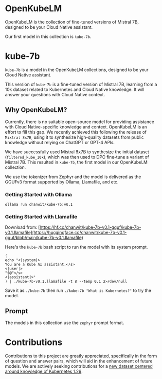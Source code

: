 # OpenKubeLM

OpenKubeLM is the collection of fine-tuned versions of Mistral 7B, designed to be your Cloud Native assistant.

Our first model in this collection is `kube-7b`.

# kube-7b

`kube-7b` is a model in the OpenKubeLM collections, designed to be your Cloud Native assistant.

This version of `kube-7b` is a fine-tuned version of Mistral 7B, learning from a 10k dataset related to Kubernetes and Cloud Native knowledge. It will answer your questions with Cloud Native context.

## Why OpenKubeLM?

Currently, there is no suitable open-source model for providing assistance with Cloud Native-specific knowledge and context. OpenKubeLM is an effort to fill this gap. We recently achieved this following the release of `Mixtral 8x7B`, using it to synthesize high-quality datasets from public knowledge without relying on ChatGPT or GPT-4 APIs.

We have successfully used Mistral 8x7B to synthesize the initial dataset (`filtered_kube_10k`), which was then used to DPO fine-tune a variant of Mistral 7B. This resulted in `kube-7b`, the first model in our OpenKubeLM collection.

We use the tokenizer from Zephyr and the model is delivered as the GGUFv3 format supported by Ollama, Llamafile, and etc.

### Getting Started with Ollama
```
ollama run chanwit/kube-7b:v0.1
```

### Getting Started with Llamafile

Download from: [https://hf.co/chanwit/kube-7b-v0.1-gguf/kube-7b-v0.1.llamafile](https://huggingface.co/chanwit/kube-7b-v0.1-gguf/blob/main/kube-7b-v0.1.llamafile)

Here's the `kube-7b` bash script to run the model with its system prompt.
```shell
(
echo "<|system|>
You are a Kube AI assistant.</s>
<|user|>
"$@"</s>
<|assistant|>"
) | ./kube-7b-v0.1.llamafile -t 8 --temp 0.1 2>/dev/null
```

Save it as `./kube-7b` then run `./kube-7b "What is Kubernetes?"` to try the model.

## Prompt

The models in this collection use the `zephyr` prompt format.

# Contributions

Contributions to this project are greatly appreciated, specifically in the form of question and answer pairs, which will aid in the enhancement of future models. We are actively seeking contributions for a [new dataset centered around knowledge of Kubernetes 1.29](datasets/).
